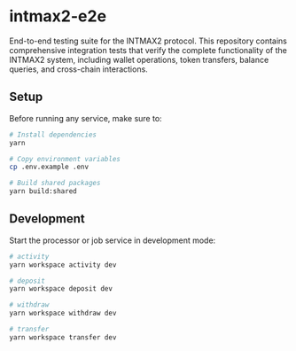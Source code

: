 # intmax2-e2e

End-to-end testing suite for the INTMAX2 protocol. This repository contains comprehensive integration tests that verify the complete functionality of the INTMAX2 system, including wallet operations, token transfers, balance queries, and cross-chain interactions.

## Setup

Before running any service, make sure to:

```sh
# Install dependencies
yarn

# Copy environment variables
cp .env.example .env

# Build shared packages
yarn build:shared
```

## Development

Start the processor or job service in development mode:

```sh
# activity
yarn workspace activity dev

# deposit
yarn workspace deposit dev

# withdraw
yarn workspace withdraw dev

# transfer
yarn workspace transfer dev
```